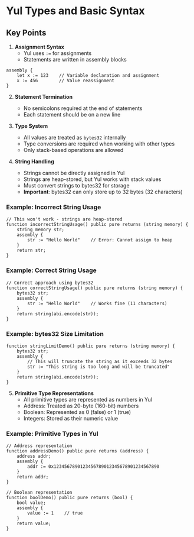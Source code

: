 # Yul Types and Basic Syntax

## Key Points

1. **Assignment Syntax**
   - Yul uses `:=` for assignments
   - Statements are written in assembly blocks

```solidity
assembly {
    let x := 123    // Variable declaration and assignment
    x := 456        // Value reassignment
}
```

2. **Statement Termination**
   - No semicolons required at the end of statements
   - Each statement should be on a new line

3. **Type System**
   - All values are treated as `bytes32` internally
   - Type conversions are required when working with other types
   - Only stack-based operations are allowed

4. **String Handling**
   - Strings cannot be directly assigned in Yul
   - Strings are heap-stored, but Yul works with stack values
   - Must convert strings to bytes32 for storage
   - **Important**: bytes32 can only store up to 32 bytes (32 characters)

### Example: Incorrect String Usage
```solidity
// This won't work - strings are heap-stored
function incorrectStringUsage() public pure returns (string memory) {
    string memory str;
    assembly {
        str := "Hello World"    // Error: Cannot assign to heap
    }
    return str;
}
```

### Example: Correct String Usage
```solidity
// Correct approach using bytes32
function correctStringUsage() public pure returns (string memory) {
    bytes32 str;
    assembly {
        str := "Hello World"    // Works fine (11 characters)
    }
    return string(abi.encode(str));
}
```

### Example: bytes32 Size Limitation
```solidity
function stringLimitDemo() public pure returns (string memory) {
    bytes32 str;
    assembly {
        // This will truncate the string as it exceeds 32 bytes
        str := "This string is too long and will be truncated"
    }
    return string(abi.encode(str));
}
```

5. **Primitive Type Representations**
   - All primitive types are represented as numbers in Yul
   - Address: Treated as 20-byte (160-bit) numbers
   - Boolean: Represented as 0 (false) or 1 (true)
   - Integers: Stored as their numeric value

### Example: Primitive Types in Yul
```solidity
// Address representation
function addressDemo() public pure returns (address) {
    address addr;
    assembly {
        addr := 0x1234567890123456789012345678901234567890
    }
    return addr;
}

// Boolean representation
function boolDemo() public pure returns (bool) {
    bool value;
    assembly {
        value := 1    // true
    }
    return value;
}
```